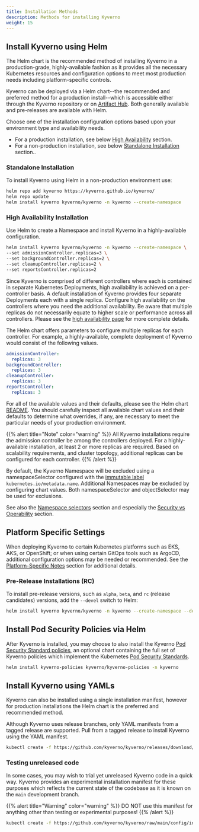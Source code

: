 ```yaml
---
title: Installation Methods
description: Methods for installing Kyverno
weight: 15
---
```


## Install Kyverno using Helm

The Helm chart is the recommended method of installing Kyverno in a production-grade, highly-available fashion as it provides all the necessary Kubernetes resources and configuration options to meet most production needs including platform-specific controls.

Kyverno can be deployed via a Helm chart--the recommended and preferred method for a production install--which is accessible either through the Kyverno repository or on [Artifact Hub](https://artifacthub.io/). Both generally available and pre-releases are available with Helm.

Choose one of the installation configuration options based upon your environment type and availability needs.
- For a production installation, see below [High Availability](#high-availability-installation) section.
- For a non-production installation, see below [Standalone Installation](#standalone-installation) section..

### Standalone Installation

To install Kyverno using Helm in a non-production environment use:

```sh
helm repo add kyverno https://kyverno.github.io/kyverno/
helm repo update
helm install kyverno kyverno/kyverno -n kyverno --create-namespace
```

### High Availability Installation

Use Helm to create a Namespace and install Kyverno in a highly-available configuration.

```sh
helm install kyverno kyverno/kyverno -n kyverno --create-namespace \
--set admissionController.replicas=3 \
--set backgroundController.replicas=2 \
--set cleanupController.replicas=2 \
--set reportsController.replicas=2
```

Since Kyverno is comprised of different controllers where each is contained in separate Kubernetes Deployments, high availability is achieved on a per-controller basis. A default installation of Kyverno provides four separate Deployments each with a single replica. Configure high availability on the controllers where you need the additional availability. Be aware that multiple replicas do not necessarily equate to higher scale or performance across all controllers. Please see the [high availability page](../high-availability/_index.md) for more complete details.

The Helm chart offers parameters to configure multiple replicas for each controller. For example, a highly-available, complete deployment of Kyverno would consist of the following values.

```yaml
admissionController:
  replicas: 3
backgroundController:
  replicas: 3
cleanupController:
  replicas: 3
reportsController:
  replicas: 3
```

For all of the available values and their defaults, please see the Helm chart [README](https://github.com/kyverno/kyverno/tree/release-1.10/charts/kyverno). You should carefully inspect all available chart values and their defaults to determine what overrides, if any, are necessary to meet the particular needs of your production environment.

{{% alert title="Note" color="warning" %}}
All Kyverno installations require the admission controller be among the controllers deployed. For a highly-available installation, at least 2 or more replicas are required. Based on scalability requirements, and cluster topology, additional replicas can be configured for each controller.
{{% /alert %}}

By default, the Kyverno Namespace will be excluded using a namespaceSelector configured with the [immutable label](https://kubernetes.io/docs/concepts/overview/working-with-objects/_print/#automatic-labelling) `kubernetes.io/metadata.name`. Additional Namespaces may be excluded by configuring chart values. Both namespaceSelector and objectSelector may be used for exclusions.

See also the [Namespace selectors](customization.md#namespace-selectors) section and especially the [Security vs Operability](_index.md#security-vs-operability) section.

## Platform Specific Settings

When deploying Kyverno to certain Kubernetes platforms such as EKS, AKS, or OpenShift; or when using certain GitOps tools such as ArgoCD, additional configuration options may be needed or recommended. See the [Platform-Specific Notes](platform-notes.md) section for additional details.

### Pre-Release Installations (RC)

To install pre-release versions, such as `alpha`, `beta`, and `rc` (release candidates) versions, add the `--devel` switch to Helm:

```sh
helm install kyverno kyverno/kyverno -n kyverno --create-namespace --devel
```

## Install Pod Security Policies via Helm

After Kyverno is installed, you may choose to also install the Kyverno [Pod Security Standard policies](../../pod-security.md), an optional chart containing the full set of Kyverno policies which implement the Kubernetes [Pod Security Standards](https://kubernetes.io/docs/concepts/security/pod-security-standards/).

```sh
helm install kyverno-policies kyverno/kyverno-policies -n kyverno
```

## Install Kyverno using YAMLs

Kyverno can also be installed using a single installation manifest, however for production installations the Helm chart is the preferred and recommended method.

Although Kyverno uses release branches, only YAML manifests from a tagged release are supported. Pull from a tagged release to install Kyverno using the YAML manifest.

```sh
kubectl create -f https://github.com/kyverno/kyverno/releases/download/v1.11.1/install.yaml
```

### Testing unreleased code

In some cases, you may wish to trial yet unreleased Kyverno code in a quick way. Kyverno provides an experimental installation manifest for these purposes which reflects the current state of the codebase as it is known on the `main` development branch.

{{% alert title="Warning" color="warning" %}}
DO NOT use this manifest for anything other than testing or experimental purposes!
{{% /alert %}}

```sh
kubectl create -f https://github.com/kyverno/kyverno/raw/main/config/install-latest-testing.yaml
```
